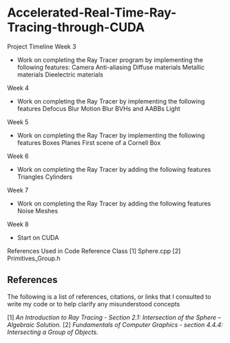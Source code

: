 # Accelerated-Real-Time-Ray-Tracing-through-CUDA

Project Timeline
Week 3
  - Work on completing the Ray Tracer program by implementing the following features:
    Camera
    Anti-aliasing
    Diffuse materials
    Metallic materials
    Dieelectric materials

Week 4
  - Work on completing the Ray Tracer by implementing the following features
    Defocus Blur
    Motion Blur
    BVHs and AABBs
    Light

Week 5
 - Work on completing the Ray Tracer by implementing the following features
   Boxes
   Planes
   First scene of a Cornell Box

Week 6
  - Work on completing the Ray Tracer by adding the following features
    Triangles
    Cylinders

Week 7 
  - Work on completing the Ray Tracer by adding the following features
    Noise
    Meshes

Week 8 
  - Start on CUDA

References Used in Code
Reference       Class
[1]            Sphere.cpp
[2]            Primitives_Group.h


## References

The following is a list of references, citations, or links that I consulted to write my code or to help clarify any misunderstood concepts

 [1] *An Introduction to Ray Tracing - Section 2.1: Intersection of the Sphere – Algebraic Solution.*
 [2] *Fundamentals of Computer Graphics - section 4.4.4: Intersecting a Group of Objects.*



